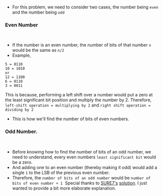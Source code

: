 - For this problem, we need to consider two cases, the number being `even` and the number being `odd`
​
### Even Number
​
- If the number is an even number, the number of bits of that number `n` would be the same as `n/2`
- Example,
```
5 = 0110
10 = 1010
or
12 = 1100
6 = 0110
3 = 0011
```
This is because, performing a left shift over a number would put a zero at the least significant bit position and multiply the number by 2. Therefore, `left-shift operation = multiplying by 2` and `right shift operation = dividing by 2`
- This is how we'll find the number of bits of even numbers.
​
### Odd Number.
​
- Before knowing how to find the number of bits of an odd number, we need to understand, every even numbers `least significant bit` would be a zero.
- And adding one to an even number (thereby making it odd) would add a single `1` to the LSB of the previous even number.
- Therefore, the `number of bits of an odd number` would be `number of bits of even number + 1`
​
Special thanks to [SURE7's](https://leetcode.com/SURE7/) [solution](https://leetcode.com/problems/counting-bits/discuss/800456/C%2B%2B-or-Counting-Bits-or-O(N)-Explanation). I just wanted to provide a bit more elaborate explanation.
​
```c++
​
```